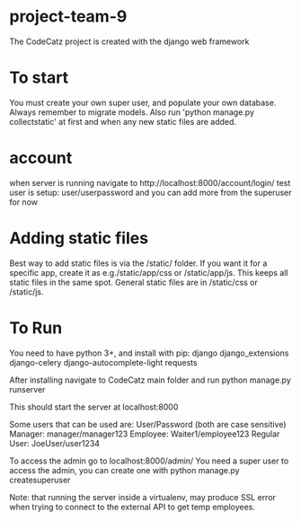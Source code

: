 # project-team-9

The CodeCatz project is created with the django web framework

# To start

You must create your own super user, and populate your own database. Always remember to migrate models. Also run 'python manage.py collectstatic' at first and when any new static files are added.

# account 
when server is running navigate to http://localhost:8000/account/login/ test user is setup: user/userpassword and you can add more from the superuser for now

# Adding static files
Best way to add static files is via the /static/ folder. If you want it for a specific app, create it as e.g./static/app/css or /static/app/js. This keeps all static files in the same spot. General static files are in /static/css or /static/js.

# To Run
You need to have python 3+, and install with pip:
django
django_extensions
django-celery
django-autocomplete-light
requests

After installing navigate to CodeCatz main folder and run
python manage.py runserver

This should start the server at localhost:8000

Some users that can be used are:
User/Password (both are case sensitive)
Manager: manager/manager123
Employee: Waiter1/employee123
Regular User: JoeUser/user1234

To access the admin go to localhost:8000/admin/
You need a super user to access the admin, you can create one with
python manage.py createsuperuser

Note: that running the server inside a virtualenv, may produce SSL error when trying to connect to the external API to get temp employees. 
